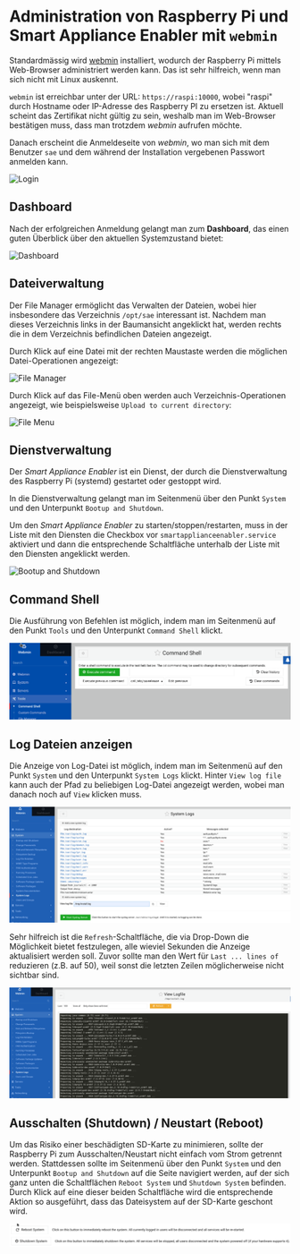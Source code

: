 # Administration von Raspberry Pi und Smart Appliance Enabler mit `webmin`
Standardmässig wird [webmin](https://www.webmin.com) installiert, wodurch der Raspberry Pi mittels Web-Browser administriert werden kann. Das ist sehr hilfreich, wenn man sich nicht mit Linux auskennt.

`webmin` ist erreichbar unter der URL: `https://raspi:10000`, wobei "raspi" durch Hostname oder IP-Adresse des Raspberry PI zu ersetzen ist. Aktuell scheint das Zertifikat nicht gültig zu sein, weshalb man im Web-Browser bestätigen muss, dass man trotzdem *webmin* aufrufen möchte.

Danach erscheint die Anmeldeseite von *webmin*, wo man sich mit dem Benutzer `sae` und dem während der Installation vergebenen Passwort anmelden kann.

![Login](../pics/webmin/login.png)

## Dashboard
Nach der erfolgreichen Anmeldung gelangt man zum **Dashboard**, das einen guten Überblick über den aktuellen Systemzustand bietet:

![Dashboard](../pics/webmin/dashboard.png)

## Dateiverwaltung
Der File Manager ermöglicht das Verwalten der Dateien, wobei hier insbesondere das Verzeichnis `/opt/sae` interessant ist. Nachdem man dieses Verzeichnis links in der Baumansicht angeklickt hat, werden rechts die in dem Verzeichnis befindlichen Dateien angezeigt. 

Durch Klick auf eine Datei mit der rechten Maustaste werden die möglichen Datei-Operationen angezeigt:

![File Manager](../pics/webmin/file_manager.png)

Durch Klick auf das File-Menü oben werden auch Verzeichnis-Operationen angezeigt, wie beispielsweise `Upload to current directory`:

![File Menu](../pics/webmin/file_menu.png)

## Dienstverwaltung
Der *Smart Appliance Enabler* ist ein Dienst, der durch die Dienstverwaltung des Raspberry Pi (systemd) gestartet oder gestoppt wird.

In die Dienstverwaltung gelangt man im Seitenmenü über den Punkt `System` und den Unterpunkt `Bootup and Shutdown`.

Um den *Smart Appliance Enabler* zu starten/stoppen/restarten, muss in der Liste mit den Diensten die Checkbox vor `smartapplianceenabler.service` aktiviert und dann die entsprechende Schaltfläche unterhalb der Liste mit den Diensten angeklickt werden.

![Bootup and Shutdown](../pics/webmin/bootup_and_shutdown.png)

## Command Shell
Die Ausführung von Befehlen ist möglich, indem man im Seitenmenü auf den Punkt `Tools` und den Unterpunkt `Command Shell` klickt.

![Command Shell](../pics/webmin/command_shell.png)

## Log Dateien anzeigen
Die Anzeige von Log-Datei ist möglich, indem man im Seitenmenü auf den Punkt `System` und den Unterpunkt `System Logs` klickt.
Hinter `View log file` kann auch der Pfad zu beliebigen Log-Datei angezeigt werden, wobei man danach noch auf `View` klicken muss.

![System Logs](../pics/webmin/system_logs.png)

Sehr hilfreich ist die `Refresh`-Schaltfläche, die via Drop-Down die Möglichkeit bietet festzulegen, alle wieviel Sekunden die Anzeige aktualisiert werden soll. Zuvor sollte man den Wert für `Last ... lines of` reduzieren (z.B. auf 50), weil sonst die letzten Zeilen möglicherweise nicht sichtbar sind. 

![View Log File](../pics/webmin/system_logs2.png)

## Ausschalten (Shutdown) / Neustart (Reboot)
Um das Risiko einer beschädigten SD-Karte zu minimieren, sollte der Raspberry Pi zum Ausschalten/Neustart nicht einfach vom Strom getrennt werden. Stattdessen sollte im Seitenmenü über den Punkt `System` und den Unterpunkt `Bootup and Shutdown` auf die Seite navigiert werden, auf der sich ganz unten die Schaltflächen `Reboot System` und `Shutdown System` befinden. Durch Klick auf eine dieser beiden Schaltfläche wird die entsprechende Aktion so ausgeführt, dass das Dateisystem auf der SD-Karte geschont wird.

![Reboot and Shutdown](../pics/webmin/reboot_and_shutdown.png)
